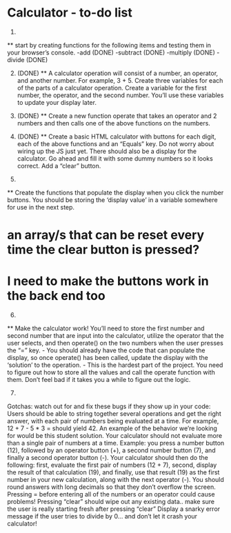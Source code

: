 # Calculator - to-do list 

1)
** start by creating functions for the following items and testing them in your browser’s console.
-add (DONE)
-subtract (DONE)
-multiply (DONE)
-divide (DONE)

2) (DONE)
** A calculator operation will consist of a number, an operator, and another number. For example, 3 + 5. Create three variables for each of the parts of a calculator operation. Create a variable for the first number, the operator, and the second number. You’ll use these variables to update your display later. 

3) (DONE)
** Create a new function operate that takes an operator and 2 numbers and then calls one of the above functions on the numbers.

4) (DONE)
** Create a basic HTML calculator with buttons for each digit, each of the above functions and an “Equals” key.
Do not worry about wiring up the JS just yet.
There should also be a display for the calculator. Go ahead and fill it with some dummy numbers so it looks correct.
Add a “clear” button.

5)
** Create the functions that populate the display when you click the number buttons. You should be storing the ‘display value’ in a variable somewhere for use in the next step.
# an array/s that can be reset every time the clear button is pressed?
# I need to make the buttons work in the back end too

6) 
** Make the calculator work! You’ll need to store the first number and second number that are input into the calculator, utilize the operator that the user selects, and then operate() on the two numbers when the user presses the “=” key.
        - You should already have the code that can populate the display, so once operate() has been called, update the display with the ‘solution’ to the operation.
        - This is the hardest part of the project. You need to figure out how to store all the values and call the operate function with them. Don’t feel bad if it takes you a while to figure out the logic.

7)
Gotchas: watch out for and fix these bugs if they show up in your code:
Users should be able to string together several operations and get the right answer, with each pair of numbers being evaluated at a time. For example, 12 + 7 - 5 * 3 = should yield 42. An example of the behavior we’re looking for would be this student solution.
Your calculator should not evaluate more than a single pair of numbers at a time. Example: you press a number button (12), followed by an operator button (+), a second number button (7), and finally a second operator button (-). Your calculator should then do the following: first, evaluate the first pair of numbers (12 + 7), second, display the result of that calculation (19), and finally, use that result (19) as the first number in your new calculation, along with the next operator (-).
You should round answers with long decimals so that they don’t overflow the screen.
Pressing = before entering all of the numbers or an operator could cause problems!
Pressing “clear” should wipe out any existing data.. make sure the user is really starting fresh after pressing “clear”
Display a snarky error message if the user tries to divide by 0… and don’t let it crash your calculator!
